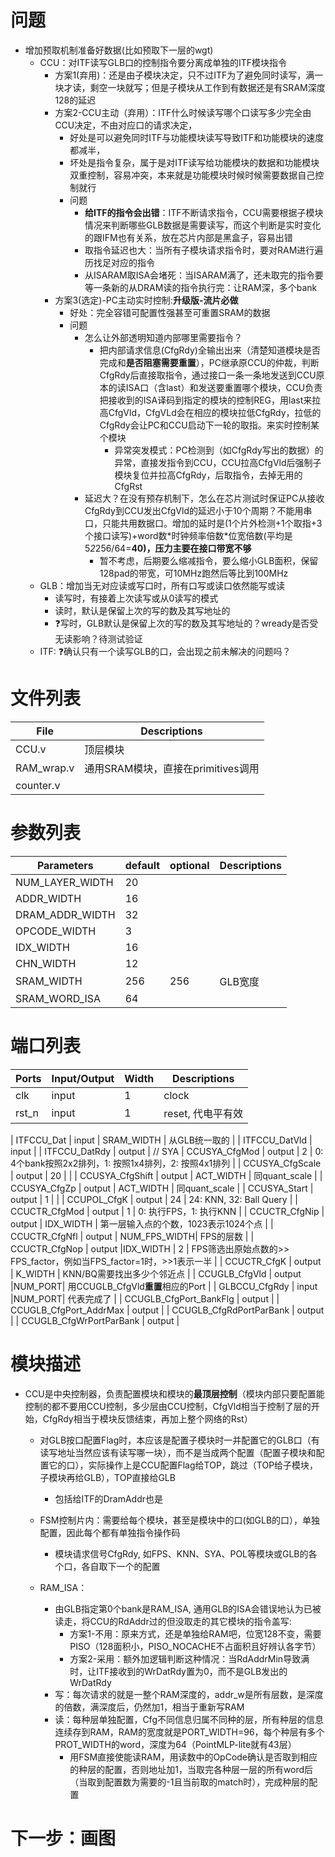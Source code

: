 # 问题
- 增加预取机制准备好数据(比如预取下一层的wgt)
    - CCU：对ITF读写GLB口的控制指令要分离成单独的ITF模块指令
        - 方案1(弃用)：还是由子模块决定，只不过ITF为了避免同时读写，满一块才读，剩空一块就写；但是子模块从工作到有数据还是有SRAM深度128的延迟
        - 方案2-CCU主动（弃用）：ITF什么时候读写哪个口读写多少完全由CCU决定，不由对应口的请求决定，
            - 好处是可以避免同时ITF与功能模块读写导致ITF和功能模块的速度都减半，
            - 坏处是指令复杂，属于是对ITF读写给功能模块的数据和功能模块双重控制，容易冲突，本来就是功能模块时候时候需要数据自己控制就行
            - 问题
                - **给ITF的指令会出错**：ITF不断请求指令，CCU需要根据子模块情况来判断哪些GLB数据是需要读写，而这个判断是实时变化的跟IFM也有关系，放在芯片内部是黑盒子，容易出错
                - 取指令延迟也大：当所有子模块请求指令时，要对RAM进行遍历找足对应的指令
                - 从ISARAM取ISA会堵死：当ISARAM满了，还未取完的指令要等一条新的从DRAM读的指令执行完：让RAM深，多个bank
        - 方案3(选定)-PC主动实时控制:**升级版-流片必做**
            - 好处：完全容错可配置性强甚至可重置SRAM的数据
            - 问题
                - 怎么让外部透明知道内部哪里需要指令？
                    - 把内部请求信息(CfgRdy)全输出出来（清楚知道模块是否完成和**是否阻塞需要重置**），PC继承原CCU的仲裁，判断CfgRdy后直接取指令，通过接口一条一条地发送到CCU原本的读ISA口（含last）和发送要重置哪个模块，CCU负责把接收到的ISA译码到指定的模块的控制REG，用last来拉高CfgVld，CfgVLd会在相应的模块拉低CfgRdy，拉低的CfgRdy会让PC和CCU启动下一轮的取指。来实时控制某个模块
                        - 异常突发模式：PC检测到（如CfgRdy写出的数据）的异常，直接发指令到CCU，CCU拉高CfgVld后强制子模块复位并拉高CfgRdy，后取指令，去掉无用的CfgRst
                - 延迟大？在没有预存机制下，怎么在芯片测试时保证PC从接收CfgRdy到CCU发出CfgVld的延迟小于10个周期？不能用串口，只能共用数据口。增加的延时是(1个片外检测+1个取指+3个接口读写)+word数\*时钟频率倍数\*位宽倍数(平均是5*2*256/64=**40)，压力主要在接口带宽不够**
                    - 暂不考虑，后期要么缩减指令，要么缩小GLB面积，保留128pad的带宽，可10MHz跑然后等比到100MHz
    - GLB：增加当无对应读或写口时，所有口写或读口依然能写或读
        - 读写时，有接着上次读写或从0读写的模式
        - 读时，默认是保留上次的写的数及其写地址的
        - :question:写时，GLB默认是保留上次的写的数及其写地址的？wready是否受无读影响？待测试验证
    - ITF: :question:确认只有一个读写GLB的口，会出现之前未解决的问题吗？

    
# 文件列表
| File | Descriptions |
| ---- | ---- |
| CCU.v | 顶层模块 |
| RAM_wrap.v | 通用SRAM模块，直接在primitives调用 |
| counter.v |

# 参数列表
| Parameters | default | optional | Descriptions |
| ---- | ---- | ---- | ---- |
| NUM_LAYER_WIDTH | 20 |  |  |
| ADDR_WIDTH | 16 |  |  |
| DRAM_ADDR_WIDTH | 32 |  |  |
| OPCODE_WIDTH | 3 | |  |
| IDX_WIDTH | 16 |   |  |
| CHN_WIDTH | 12 |   |  |
| SRAM_WIDTH | 256 | 256 | GLB宽度 |
| SRAM_WORD_ISA | 64 | 

# 端口列表
| Ports | Input/Output | Width | Descriptions |
| ---- | ---- | ---- | ---- |
| clk | input | 1 | clock |
| rst_n | input | 1 | reset, 代电平有效 |

| ITFCCU_Dat                | input | SRAM_WIDTH | 从GLB统一取的 |
| ITFCCU_DatVld             | input |
| ITFCCU_DatRdy             | output |
// SYA
| CCUSYA_CfgMod             | output | 2 | 0: 4个bank按照2x2排列，1: 按照1x4排列，2: 按照4x1排列 | 
| CCUSYA_CfgScale           | output | 20           |               |
| CCUSYA_CfgShift           | output | ACT_WIDTH    | 同quant_scale |
| CCUSYA_CfgZp              | output | ACT_WIDTH    | 同quant_scale |
| CCUSYA_Start              | output | 1            |               |
| CCUPOL_CfgK               | output | 24           | 24: KNN, 32: Ball Query |
| CCUCTR_CfgMod             | output | 1            | 0: 执行FPS，1: 执行KNN |
| CCUCTR_CfgNip             | output | IDX_WIDTH    | 第一层输入点的个数，1023表示1024个点 |
| CCUCTR_CfgNfl             | output | NUM_FPS_WIDTH| FPS的层数     |
| CCUCTR_CfgNop             | output |IDX_WIDTH     |  2            | FPS筛选出原始点数的>> FPS_factor，例如当FPS_factor=1时，>>1表示一半 |
| CCUCTR_CfgK               | output | K_WIDTH           | KNN/BQ需要找出多少个邻近点 |
| CCUGLB_CfgVld             | output |NUM_PORT| 用CCUGLB_CfgVld**重置**相应的Port |
| GLBCCU_CfgRdy             | input  |NUM_PORT| 代表完成了 |
| CCUGLB_CfgPort_BankFlg    | output |
| CCUGLB_CfgPort_AddrMax    | output |
| CCUGLB_CfgRdPortParBank   | output |
| CCUGLB_CfgWrPortParBank   | output |
<!-- | GLBCCU_Port_fnh           | input  |1
| CCUGLB_Port_rst           | output |1 -->

# 模块描述
- CCU是中央控制器，负责配置模块和模块的**最顶层控制**（模块内部只要配置能控制的都不要用CCU控制，多少层由CCU控制，CfgVld相当于控制了层的开始，CfgRdy相当于模块反馈结束，再加上整个网络的Rst）
    - 对GLB按口配置Flag时，本应该是配置子模块时一并配置它的GLB口（有读写地址当然应该有读写哪一块），而不是当成两个配置（配置子模块和配置它的口），实际操作上是CCU配置Flag给TOP，跳过（TOP给子模块，子模块再给GLB），TOP直接给GLB
        - 包括给ITF的DramAddr也是
    - FSM控制片内：需要给每个模块，甚至是模块中的口(如GLB的口），单独配置，因此每个都有单独指令操作码
        - 模块请求信号CfgRdy, 如FPS、KNN、SYA、POL等模块或GLB的各个口，各自取下一个的配置

    - RAM_ISA：
        - 由GLB指定第0个bank是RAM_ISA, 通用GLB的ISA会错误地认为已被读走，将CCU的RdAddr过的但没取走的其它模块的指令盖写:
            - 方案1-不用：原来方式，还是单独给RAM吧，位宽128不变，需要PISO（128面积小，PISO_NOCACHE不占面积且好辨认各字节）
            - 方案2-采用：额外加逻辑判断这种情况：当RdAddrMin导致满时，让ITF接收到的WrDatRdy置为0，而不是GLB发出的WrDatRdy
        - 写：每次请求的就是一整个RAM深度的，addr_w是所有层数，是深度的倍数，满深度后，仍然加1，相当于重新写RAM
        - 读：每种层单独配置，Cfg不同信息归属不同种的层，所有种层的信息连续存到RAM，RAM的宽度就是PORT_WIDTH=96，每个种层有多个PROT_WIDTH的word，深度为64（PointMLP-lite就有43层）
            - 用FSM直接使能读RAM，用读数中的OpCode确认是否取到相应的种层的配置，否则地址加1，当取完各种层一层的所有word后（当取到配置数为需要的-1且当前取的match时），完成种层的配置
# 下一步：画图



